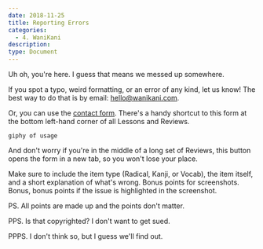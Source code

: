 ```yaml
---
date: 2018-11-25
title: Reporting Errors
categories:
  - 4. WaniKani
description:
type: Document
---
```


Uh oh, you're here. I guess that means we messed up somewhere.

If you spot a typo, weird formatting, or an error of any kind, let us know! The best way to do that is by email: [hello@wanikani.com](mailto:hello@wanikani.com).

Or, you can use the [contact form](https://www.wanikani.com/contact). There's a handy shortcut to this form at the bottom left-hand corner of all Lessons and Reviews.

`giphy of usage`

And don't worry if you're in the middle of a long set of Reviews, this button opens the form in a new tab, so you won't lose your place.

Make sure to include the item type (Radical, Kanji, or Vocab), the item itself, and a short explanation of what's wrong. Bonus points for screenshots. Bonus, bonus points if the issue is highlighted in the screenshot.

PS. All points are made up and the points don't matter.

PPS. Is that copyrighted? I don't want to get sued.

PPPS. I don't think so, but I guess we'll find out.
